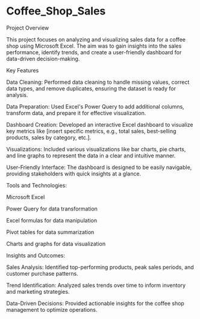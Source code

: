 # Coffee_Shop_Sales

Project Overview


This project focuses on analyzing and visualizing sales data for a coffee shop using Microsoft Excel. The aim was to gain insights into the sales performance, identify trends, and create a user-friendly dashboard for data-driven decision-making.



Key Features


Data Cleaning: Performed data cleaning to handle missing values, correct data types, and remove duplicates, ensuring the dataset is ready for analysis.


Data Preparation: Used Excel's Power Query to add additional columns, transform data, and prepare it for effective visualization.


Dashboard Creation: Developed an interactive Excel dashboard to visualize key metrics like [insert specific metrics, e.g., total sales, best-selling products, sales by category, etc.].


Visualizations: Included various visualizations like bar charts, pie charts, and line graphs to represent the data in a clear and intuitive manner.


User-Friendly Interface: The dashboard is designed to be easily navigable, providing stakeholders with quick insights at a glance.


Tools and Technologies:



Microsoft Excel


Power Query for data transformation


Excel formulas for data manipulation


Pivot tables for data summarization


Charts and graphs for data visualization





Insights and Outcomes:


Sales Analysis: Identified top-performing products, peak sales periods, and customer purchase patterns.


Trend Identification: Analyzed sales trends over time to inform inventory and marketing strategies.


Data-Driven Decisions: Provided actionable insights for the coffee shop management to optimize operations.

